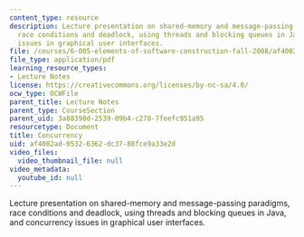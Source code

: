 ```yaml
---
content_type: resource
description: Lecture presentation on shared-memory and message-passing paradigms,
  race conditions and deadlock, using threads and blocking queues in Java, and concurrency
  issues in graphical user interfaces.
file: /courses/6-005-elements-of-software-construction-fall-2008/af4002ad05326362dc3788fce9a33e2d_MIT6_005f08_lec20.pdf
file_type: application/pdf
learning_resource_types:
- Lecture Notes
license: https://creativecommons.org/licenses/by-nc-sa/4.0/
ocw_type: OCWFile
parent_title: Lecture Notes
parent_type: CourseSection
parent_uid: 3a88398d-2539-09b4-c278-7feefc951a95
resourcetype: Document
title: Concurrency
uid: af4002ad-0532-6362-dc37-88fce9a33e2d
video_files:
  video_thumbnail_file: null
video_metadata:
  youtube_id: null
---
```

Lecture presentation on shared-memory and message-passing paradigms, race conditions and deadlock, using threads and blocking queues in Java, and concurrency issues in graphical user interfaces.
